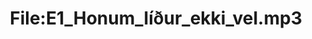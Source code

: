---
title: File:E1_Honum_líður_ekki_vel.mp3
recording of: Honum líður ekki vel.
reading speed: slow
speaker: E
license: CC0
---
